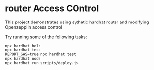 # router Access COntrol

This project demonstrates using sythetic hardhat router and modifying Openzepplin access control


Try running some of the following tasks:

```shell
npx hardhat help
npx hardhat test
REPORT_GAS=true npx hardhat test
npx hardhat node
npx hardhat run scripts/deploy.js
```
